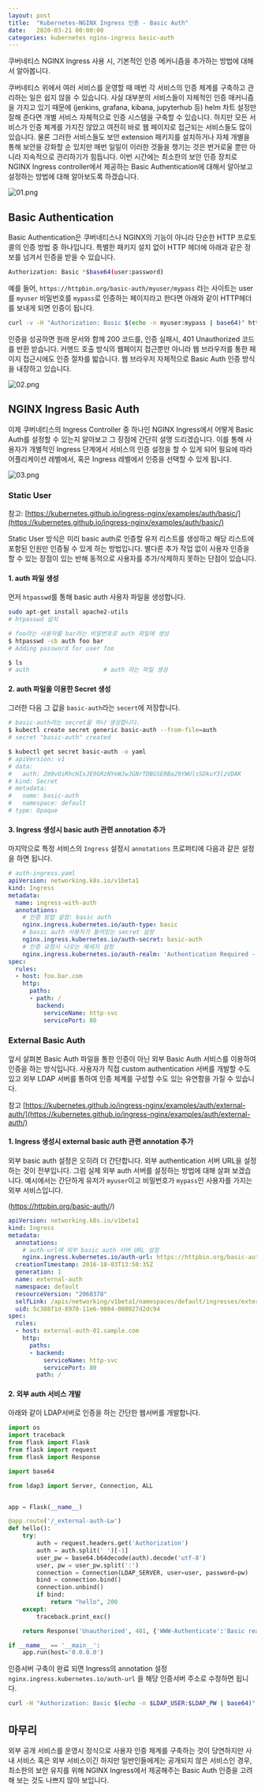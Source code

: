 ```yaml
---
layout: post
title:  "Kubernetes-NGINX Ingress 인증 - Basic Auth"
date:   2020-03-21 00:00:00
categories: kubernetes nginx-ingress basic-auth
---
```

쿠버네티스 NGINX Ingress 사용 시, 기본적인 인증 메커니즘을 추가하는 방법에 대해서 알아봅니다.

쿠버네티스 위에서 여러 서비스를 운영할 때 매번 각 서비스의 인증 체계를 구축하고 관리하는 일은 쉽지 않을 수 있습니다. 사실 대부분의 서비스들이 자체적인 인증 매커니즘을 가지고 있기 때문에 (jenkins, grafana, kibana, jupyterhub 등) helm 차트 설정만 잘해 준다면 개별 서비스 자체적으로 인증 시스템을 구축할 수 있습니다. 하지만 모든 서비스가 인증 체계를 가지진 않았고 여전히 바로 웹 페이지로 접근되는 서비스들도 많이 있습니다. 물론 그러한 서비스들도 보안 extension 패키지를 설치하거나 자체 개별을 통해 보안을 강화할 순 있지만 매번 일일이 이러한 것들을 챙기는 것은 번거로울 뿐만 아니라 지속적으로 관리하기가 힘듭니다. 이번 시간에는 최소한의 보안 인증 장치로 NGINX Ingress controller에서 제공하는 Basic Authentication에 대해서 알아보고 설정하는 방법에 대해 알아보도록 하겠습니다.

![01.png](/assets/images/basic_auth/01.png)

## Basic Authentication

Basic Authentication은 쿠버네티스나 NGINX의 기능이 아니라 단순한 HTTP 프로토콜의 인증 방법 중 하나입니다. 특별한 패키지 설치 없이 HTTP 헤더에 아래과 같은 정보를 넘겨서 인증을 받을 수 있습니다.

```bash
Authorization: Basic *$base64(user:password)
```
예를 들어, `https://httpbin.org/basic-auth/myuser/mypass` 라는 사이트는 user를 `myuser` 비밀번호를 `mypass`로 인증하는 페이지라고 한다면 아래와 같이 HTTP헤더를 보내게 되면 인증이 됩니다.

```bash
curl -v -H "Authorization: Basic $(echo -n myuser:mypass | base64)" https://httpbin.org/basic-auth/myuser/mypass
```
인증을 성공하면 원래 문서와 함께 200 코드를, 인증 실패시, 401 Unauthorized 코드를 반환 받습니다. 커맨드 호출 방식의 웹페이지 접근뿐만 아니라 웹 브라우저를 통한 페이지 접근시에도 인증 절차를 밟습니다. 웹 브라우저 자체적으로 Basic Auth 인증 방식을 내장하고 있습니다.

![02.png](/assets/images/basic_auth/02.png)

## NGINX Ingress Basic Auth

이제 쿠버네티스의 Ingress Controller 중 하나인 NGINX Ingress에서 어떻게 Basic Auth를 설정할 수 있는지 알아보고 그 장점에 간단히 설명 드리겠습니다. 이를 통해 사용자가 개별적인 Ingress 단계에서 서비스의 인증 설정을 할 수 있게 되어 필요에 따라 어플리케이션 레벨에서, 혹은 Ingress 레벨에서 인증을 선택할 수 있게 됩니다.

![03.png](/assets/images/basic_auth/03.png)

### Static User

참고: [https://kubernetes.github.io/ingress-nginx/examples/auth/basic/](https://kubernetes.github.io/ingress-nginx/examples/auth/basic/)

Static User 방식은 미리 basic auth로 인증할 유저 리스트를 생성하고 해당 리스트에 포함된 인원만 인증될 수 있게 하는 방법입니다. 별다른 추가 작업 없이 사용자 인증을 할 수 있는 장점이 있는 반해 동적으로 사용자를 추가/삭제하지 못하는 단점이 있습니다.

#### 1. auth 파일 생성

먼저 `htpasswd`를 통해 basic auth 사용자 파일을 생성합니다.
```bash
sudo apt-get install apache2-utils
# htpasswd 설치

# foo라는 사용자를 bar라는 비밀번호로 auth 파일에 생성
$ htpasswd -cb auth foo bar
# Adding password for user foo

$ ls
# auth                     # auth 라는 파일 생성
```
#### 2. auth 파일을 이용한 Secret 생성

그러한 다음 그 값을 `basic-auth`라는 `secert`에 저장합니다.
```bash
# basic-auth라는 secret을 하나 생성합니다.
$ kubectl create secret generic basic-auth --from-file=auth
# secret "basic-auth" created

$ kubectl get secret basic-auth -o yaml
# apiVersion: v1
# data:
#   auth: Zm9vOiRhcHIxJE9GRzNYeWJwJGNrTDBGSERBa29YWUlsSDkuY3lzVDAK
# kind: Secret
# metadata:
#   name: basic-auth
#   namespace: default
# type: Opaque
```

#### 3. Ingress 생성시 basic auth 관련 annotation 추가

마지막으로 특정 서비스의 `Ingress` 설정시 `annotations` 프로퍼티에 다음과 같은 설정을 하면 됩니다.
```yaml
# auth-ingress.yaml
apiVersion: networking.k8s.io/v1beta1
kind: Ingress
metadata:
  name: ingress-with-auth
  annotations:
    # 인증 방법 설정: basic auth
    nginx.ingress.kubernetes.io/auth-type: basic
    # basic auth 사용자가 들어있는 secret 설정
    nginx.ingress.kubernetes.io/auth-secret: basic-auth
    # 인증 요청시 나오는 메세지 설정
    nginx.ingress.kubernetes.io/auth-realm: 'Authentication Required - foo'
spec:
  rules:
  - host: foo.bar.com
    http:
      paths:
      - path: /
        backend:
          serviceName: http-svc
          servicePort: 80
```

### External Basic Auth

앞서 살펴본 Basic Auth 파일을 통한 인증이 아닌 외부 Basic Auth 서비스를 이용하여 인증을 하는 방식입니다. 사용자가 직접 custom authentication 서버를 개발할 수도 있고 외부 LDAP 서버를 통하여 인증 체계를 구성할 수도 있는 유연함을 가질 수 있습니다.

참고 [https://kubernetes.github.io/ingress-nginx/examples/auth/external-auth/](https://kubernetes.github.io/ingress-nginx/examples/auth/external-auth/)

#### 1. Ingress 생성시 external basic auth 관련 annotation 추가

외부 basic auth 설정은 오히려 더 간단합니다. 외부 authentication 서버 URL을 설정하는 것이 전부입니다. 그럼 실제 외부 auth 서버를 설정하는 방법에 대해 살펴 보겠습니다. 예시에서는 간단하게 유저가 `myuser`이고 비밀번호가 `mypass`인 사용자를 가지는 외부 서비스입니다.

(https://httpbin.org/basic-auth/<user>/<password>)
```yaml
apiVersion: networking.k8s.io/v1beta1
kind: Ingress
metadata:
  annotations:
    # auth-url에 외부 basic auth 서버 URL 설정
    nginx.ingress.kubernetes.io/auth-url: https://httpbin.org/basic-auth/myuser/mypass
  creationTimestamp: 2016-10-03T13:50:35Z
  generation: 1
  name: external-auth
  namespace: default
  resourceVersion: "2068378"
  selfLink: /apis/networking/v1beta1/namespaces/default/ingresses/external-auth
  uid: 5c388f1d-8970-11e6-9004-080027d2dc94
spec:
  rules:
  - host: external-auth-01.sample.com
    http:
      paths:
      - backend:
          serviceName: http-svc
          servicePort: 80
        path: /
```

#### 2. 외부 auth 서비스 개발

아래와 같이 LDAP서버로 인증을 하는 간단한 웹서버를 개발합니다.
```python
import os
import traceback
from flask import Flask
from flask import request
from flask import Response

import base64

from ldap3 import Server, Connection, ALL


app = Flask(__name__)

@app.route('/_external-auth-Lw')
def hello():
    try:
        auth = request.headers.get('Authorization')
        auth = auth.split(' ')[-1]
        user_pw = base64.b64decode(auth).decode('utf-8')
        user, pw = user_pw.split(':')
        connection = Connection(LDAP_SERVER, user=user, password=pw)
        bind = connection.bind()
        connection.unbind()
        if bind:
            return "hello", 200
    except:
        traceback.print_exc()

    return Response('Unauthorized', 401, {'WWW-Authenticate':'Basic realm="Login Required"'})

if __name__ == '__main__':
    app.run(host='0.0.0.0')
```

인증서버 구축이 완료 되면 Ingress의 annotation 설정 `nginx.ingress.kubernetes.io/auth-url` 을 해당 인증서버 주소로 수정하면 됩니다.
```bash
curl -H "Authorization: Basic $(echo -n $LDAP_USER:$LDAP_PW | base64)" http://external-auth-01.sample.com
```

## 마무리

외부 공개 서비스를 운영시 정식으로 사용자 인증 체계를 구축하는 것이 당연하지만 사내 서비스 혹은 외부 서비스이긴 하지만 일반인들에게는 공개되지 않은 서비스인 경우, 최소한의 보안 유지를 위해 NGINX Ingress에서 제공해주는 Basic Auth 인증을 고려해 보는 것도 나쁘지 않아 보입니다.
